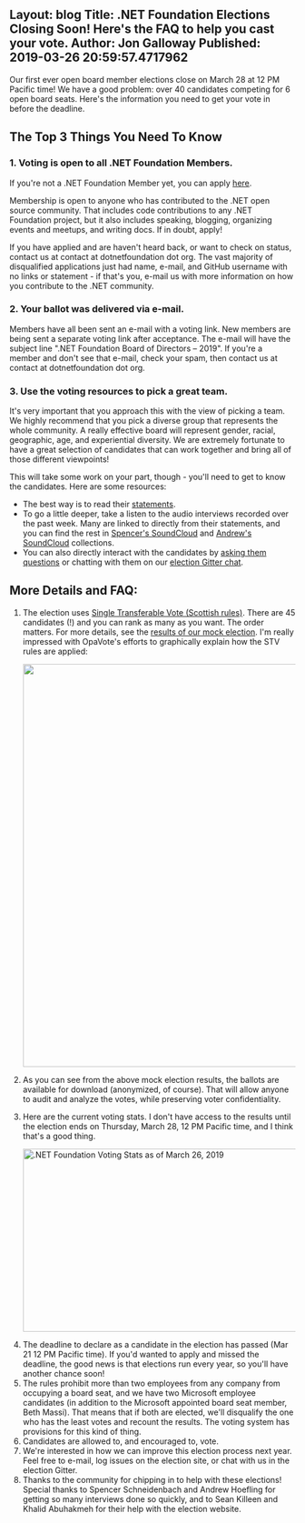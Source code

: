Layout: blog
Title: .NET Foundation Elections Closing Soon! Here's the FAQ to help you cast your vote.
Author: Jon Galloway
Published: 2019-03-26 20:59:57.4717962
---
<p>Our first ever open board member elections close on March 28 at 12 PM Pacific time! We have a good problem: over 40 candidates competing for 6 open board seats. Here's the information you need to get your&nbsp;vote in before the deadline.</p>

<h2>The Top 3 Things You Need To Know</h2>

<h3>1. Voting is open to all .NET Foundation Members.</h3>

<p>If you're not a .NET Foundation Member yet, you can apply <a href="https://dotnetfoundation.org/become-a-member">here</a>.</p>

<p>Membership is open to anyone who has contributed to the .NET open source community. That includes code contributions to any .NET Foundation project, but it also includes speaking, blogging, organizing events and meetups, and writing docs. If in doubt, apply!</p>

<p>If you have applied and are haven't heard back, or want to check on status, contact us at contact at dotnetfoundation dot org. The vast majority of disqualified applications just had name, e-mail, and GitHub username with no links or statement - if that's you, e-mail us with more information on how you contribute to the .NET community.</p>

<h3>2. Your ballot was delivered via e-mail.</h3>

<p>Members have all been sent an e-mail with a voting link. New members are being sent a separate voting link after acceptance. The e-mail will have the subject line ".NET Foundation Board of Directors – 2019". If you're a member and don't see that e-mail, check your spam, then contact us at contact at dotnetfoundation dot org.</p>

<h3>3. Use the voting resources to pick a great team.</h3>

<p>It's very important that you approach this with the view of picking a team. We highly recommend that you pick a diverse group that represents the whole community. A really effective board will represent gender, racial, geographic, age, and experiential diversity. We are extremely fortunate to have a great selection of candidates that can work together and bring all of those different viewpoints!</p>

<p>This will take some work on your part, though - you'll need to get to know the candidates. Here are some resources:</p>

<ul>
<li>The best way&nbsp;is to read their <a href="https://election.dotnetfoundation.org/candidates">statements</a>.</li>
<li>To go a little deeper, take a listen to the audio interviews recorded over the past week. Many are linked to directly from their statements, and you can find the rest in <a href="https://soundcloud.com/schneidenbach">Spencer's SoundCloud</a> and <a href="https://soundcloud.com/andrewhoefling">Andrew's SoundCloud</a> collections.</li>
<li>You can also directly interact with the candidates by <a href="https://election.dotnetfoundation.org/questions">asking them questions</a> or chatting with them on our <a href="https://gitter.im/dotnet-foundation/election">election Gitter chat</a>.</li>
</ul>

<h2>More Details and FAQ:</h2>

<ol>
<li>
<p>The election uses <a href="https://www.opavote.com/methods/single-transferable-vote">Single Transferable Vote (Scottish rules)</a>. There are 45 candidates (!) and you can rank as many as you want. The order matters. For more details, see the <a href="https://www.opavote.com/results/5875073812529152">results of our mock election</a>. I'm really impressed with OpaVote's efforts to graphically explain how the STV rules are applied:</p>

<p><a href="https://www.opavote.com/results/5875073812529152"><img alt="" src="assets/posts/bb977c44-1c97-4a5e-b325-8410ca30ff14.png" style="width: 800px; height: 709px;" /></a></p>
</li>
<li>As you can see from the above mock election results, the ballots are available for download (anonymized, of course). That will allow anyone to audit and analyze the votes, while preserving voter confidentiality.</li>
<li>
<p>Here are the current voting stats. I don't have access to the results until the election ends on Thursday, March 28, 12 PM Pacific time, and I think that's a good thing.</p>

<p><img alt=".NET Foundation Voting Stats as of March 26, 2019" src="assets/posts/dnf-voting-stats-mar-26.png" style="width: 800px; height: 322px;" /></p>
</li>
<li>The deadline to declare as a candidate in the election has passed (Mar 21 12 PM Pacific time). If you'd wanted to apply and missed the deadline, the good news is that elections run every year, so you'll have another chance soon!</li>
<li>The rules prohibit more than two employees from any company from occupying a board seat, and we have two Microsoft employee candidates (in addition to the Microsoft appointed board seat member, Beth Massi). That means that if both are elected, we'll disqualify the one who has the least votes and recount the results. The voting system has provisions for this kind of thing.</li>
<li>Candidates are allowed to, and encouraged to, vote.</li>
<li>We're interested in how we can improve this election process next year. Feel free to e-mail, log issues on the election site, or chat with us in the election Gitter.</li>
<li>Thanks to the community for chipping in to help with&nbsp;these elections! Special thanks to&nbsp;Spencer Schneidenbach&nbsp;and Andrew Hoefling for getting so many interviews done so quickly, and to Sean Killeen and Khalid Abuhakmeh&nbsp;for their&nbsp;help with the election website.</li>
</ol>
